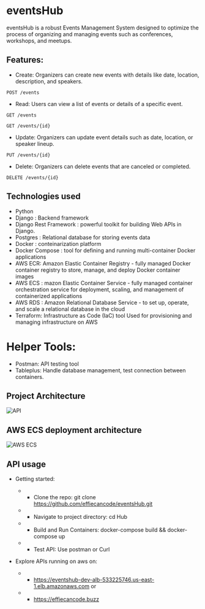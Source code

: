 # eventsHub

eventsHub is a robust Events Management System designed to optimize the process of organizing and managing events such as conferences, workshops, and meetups.


## Features:

* Create: Organizers can create new events with details like date, location, description, and speakers.
```
POST /events
```

* Read: Users can view a list of events or details of a specific event.
```
GET /events

GET /events/{id}
```

* Update: Organizers can update event details such as date, location, or speaker lineup.

```
PUT /events/{id}
```
* Delete: Organizers can delete events that are canceled or completed.
```
DELETE /events/{id}
```

## Technologies used
* Python
* Django : Backend framework
* Django Rest Framework : powerful toolkit for building Web APIs in Django.
* Postgres : Relational database for storing events data
* Docker : conteinarization platform
* Docker Compose : tool for defining and running multi-container Docker applications
* AWS ECR: Amazon Elastic Container Registry - fully managed Docker container registry to store, manage, and deploy Docker container images
* AWS ECS : mazon Elastic Container Service - fully managed container orchestration service for deployment, scaling, and management of containerized applications
* AWS RDS : Amazon Relational Database Service - to set up, operate, and scale a relational database in the cloud
* Terraform: Infrastructure as Code (IaC) tool Used for provisioning and managing infrastructure on AWS

# Helper Tools:
* Postman: API testing tool
* Tableplus: Handle database management, test connection between containers.



## Project Architecture

![API](https://i.imgur.com/i2h7qlk.png)


## AWS ECS deployment architecture
![AWS ECS](https://i.imgur.com/YqdXKdy.png)

## API usage
* Getting started:
     * * Clone the repo: git clone https://github.com/effiecancode/eventsHub.git
     * * Navigate to project directory: cd Hub
     * * Build and Run Containers: docker-compose build && docker-compose up
     * * Test API: Use postman or Curl

* Explore APIs running on aws on:
    * * https://eventshub-dev-alb-533225746.us-east-1.elb.amazonaws.com or
    * * https://effiecancode.buzz
